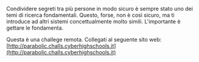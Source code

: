 Condividere segreti tra più persone in modo sicuro è sempre stato uno dei temi di ricerca fondamentali. 
Questo, forse, non è così sicuro, ma ti introduce ad altri sistemi concettualmente molto simili. L'importante è gettare le fondamenta. 

Questa è una challege remota. Collegati al seguente sito web:
[http://parabolic.challs.cyberhighschools.it](http://parabolic.challs.cyberhighschools.it)
